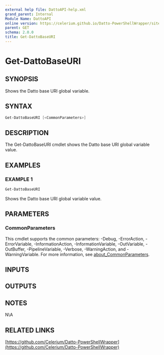 ```yaml
---
external help file: DattoAPI-help.xml
grand_parent: Internal
Module Name: DattoAPI
online version: https://celerium.github.io/Datto-PowerShellWrapper/site/Internal/Get-DattoBaseURI.html
parent: GET
schema: 2.0.0
title: Get-DattoBaseURI
---
```


# Get-DattoBaseURI

## SYNOPSIS
Shows the Datto base URI global variable.

## SYNTAX

```powershell
Get-DattoBaseURI [<CommonParameters>]
```

## DESCRIPTION
The Get-DattoBaseURI cmdlet shows the Datto base URI global variable value.

## EXAMPLES

### EXAMPLE 1
```powershell
Get-DattoBaseURI
```

Shows the Datto base URI global variable value.

## PARAMETERS

### CommonParameters
This cmdlet supports the common parameters: -Debug, -ErrorAction, -ErrorVariable, -InformationAction, -InformationVariable, -OutVariable, -OutBuffer, -PipelineVariable, -Verbose, -WarningAction, and -WarningVariable. For more information, see [about_CommonParameters](http://go.microsoft.com/fwlink/?LinkID=113216).

## INPUTS

## OUTPUTS

## NOTES
N\A

## RELATED LINKS

[https://github.com/Celerium/Datto-PowerShellWrapper](https://github.com/Celerium/Datto-PowerShellWrapper)

